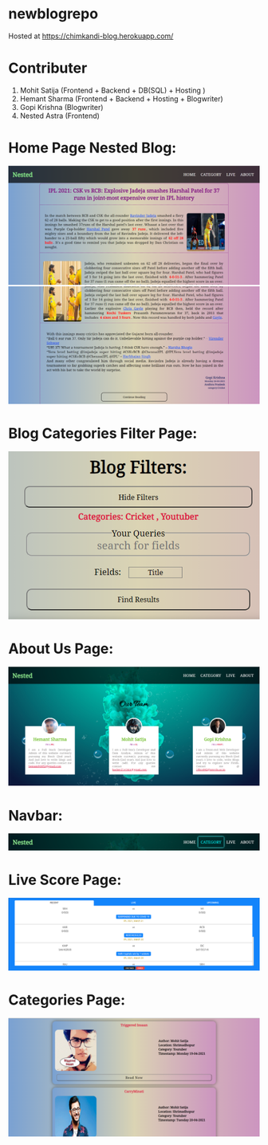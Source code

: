 # newblogrepo

Hosted at https://chimkandi-blog.herokuapp.com/

# Contributer

1. Mohit Satija (Frontend + Backend + DB(SQL) + Hosting )
2. Hemant Sharma (Frontend + Backend + Hosting + Blogwriter)
3. Gopi Krishna (Blogwriter)
4. Nested Astra (Frontend) 

<h1>Home Page Nested Blog: </h1>
<img src="redmerepo/m1.png">
<img src="redmerepo/m2.png">

<h1>Blog Categories Filter Page: </h1>
<img src="redmerepo/m3.png">

<h1>About Us Page: </h1>
<img src="redmerepo/m4.png">

<h1>Navbar: </h1>
<img src="redmerepo/m5.png">

<h1>Live Score Page: </h1>
<img src="redmerepo/m6.png">

<h1>Categories Page: </h1>
<img src="redmerepo/m7.png">
